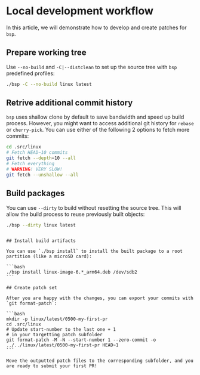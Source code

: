 # Local development workflow

In this article, we will demonstrate how to develop and create patches for `bsp`.

## Prepare working tree

Use `--no-build` and `-C|--distclean` to set up the source tree with `bsp`
predefined profiles:

```bash
./bsp -C --no-build linux latest
```

## Retrive additional commit history

`bsp` uses shallow clone by default to save bandwidth and speed up build process.
However, you might want to access additional git history for `rebase` or `cherry-pick`.
You can use either of the following 2 options to fetch more commits:

```bash
cd .src/linux
# Fetch HEAD~10 commits
git fetch --depth=10 --all
# Fetch everything
# WARNING! VERY SLOW!
git fetch --unshallow --all
```

## Build packages

You can use `--dirty` to build without resetting the source tree. This will allow the build process to reuse previously built objects:

```bash
./bsp --dirty linux latest
```

~~~

## Install build artifacts

You can use `./bsp install` to install the built package to a root partition (like a microSD card):

```bash
./bsp install linux-image-6.*_arm64.deb /dev/sdb2
```

## Create patch set

After you are happy with the changes, you can export your commits with `git format-patch`:

```bash
mkdir -p linux/latest/0500-my-first-pr
cd .src/linux
# Update start-number to the last one + 1
# in your targetting patch subfolder
git format-patch -M -N --start-number 1 --zero-commit -o ../../linux/latest/0500-my-first-pr HEAD~1
```

Move the outputted patch files to the corresponding subfolder, and you are ready to submit your first PR!
